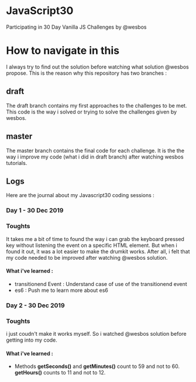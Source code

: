 # JavaScript30
Participating in 30 Day Vanilla JS Challenges by @wesbos

# How to navigate in this
I always try to find out the solution before watching what solution @wesbos propose. This is the reason why this repository has two branches :
## draft
The draft branch contains my first approaches to the challenges to be met. This code is the way i solved or trying to solve the challenges given by wesbos.
## master
The master branch contains the final code for each challenge. It is the the way i improve my code (what i did in draft branch) after watching wesbos tutorials.
## Logs
Here are the journal about my Javascript30 coding sessions :
### Day 1 - 30 Dec 2019
### Toughts
It takes me a bit of time to found the way i can grab the keyboard pressed key without listening the event on a specific HTML element. But when i found it out, it was a lot easier to make the drumkit works. After all, i felt that my code needed to be improved after watching @wesbos solution.
#### What i've learned :
- transitionend Event : Understand case of use of the transitionend event
- es6 : Push me to learn more about es6

### Day 2 - 30 Dec 2019
### Toughts
i just coudn't make it works myself. So i watched @wesbos solution before getting into my code.
#### What i've learned :
- Methods **getSeconds()** and **getMinutes()** count to 59 and not to 60. **getHours()** counts to 11 and not to 12.